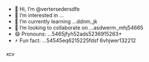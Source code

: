 - 👋 Hi, I’m @vertersedersdfe
- 👀 I’m interested in ...
- 🌱 I’m currently learning ...ddnm,,jk
- 💞️ I’m looking to collaborate on ...asdwerm.,mhj54665
- 😄 Pronouns: ...5465jfyh52ads5236915263+
- ⚡ Fun fact: ...54545eq6215225fdsf
6vhjwer132212
<!---vbmsdft5484822
verterseder/verterseder is a ✨ special566 ✨ rep12ository because its `README.md` (this fvxcile) appears on your GitHub profile.
You can click the Preview link to take a look at your changes.5151456
--->
xcv
